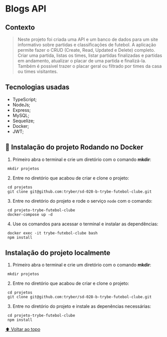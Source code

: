 # Blogs API

## Contexto

> Neste projeto foi criada uma API e um banco de dados para um site informativo sobre partidas e classificações de futebol. A aplicação permite fazer o CRUD (Create, Read, Updated e Delete) completo. Criar uma partida, listas os times, listar partidas finalizadas e partidas em andamento, atualizar o placar de uma partida e finalizá-la. Também é possivel trazer o placar geral ou filtrado por times da casa ou times visitantes. 

## Tecnologias usadas

- TypeScript;
- NodeJs;
- Express;
- MySQL;
- Sequelize;
- Docker;
- JWT;

## 🐋 Instalação do projeto Rodando no Docker

1. Primeiro abra o terminal e crie um diretório com o comando <strong>mkdir</strong>:
``` 
 mkdir projetos
```

2. Entre no diretório que acabou de criar e clone o projeto:
``` 
 cd projetos
 git clone git@github.com:tryber/sd-028-b-trybe-futebol-clube.git
```

3. Entre no diretório do projeto e rode o serviço `node` com o comando:
``` 
 cd projeto-trybe-futebol-clube
 docker-compose up -d
```

4. Use os comandos para acessar o terminal e instalar as dependências:
``` 
 docker exec -it trybe-futebol-clube bash
 npm install
```
## Instalação do projeto localmente

1. Primeiro abra o terminal e crie um diretório com o comando <strong>mkdir</strong>:
``` 
 mkdir projetos
```

2. Entre no diretório que acabou de criar e clone o projeto:
``` 
 cd projetos
 git clone git@github.com:tryber/sd-028-b-trybe-futebol-clube.git
```

3. Entre no diretório do projeto e instale as depenências necessárias: 
``` 
 cd projeto-trybe-futebol-clube
 npm install
```
[⬆ Voltar ao topo](#projeto-trybe-futebol-clube
)<br>
